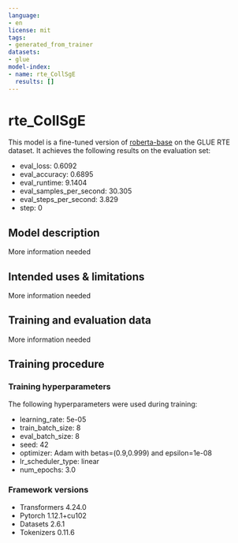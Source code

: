 ```yaml
---
language:
- en
license: mit
tags:
- generated_from_trainer
datasets:
- glue
model-index:
- name: rte_CollSgE
  results: []
---
```


<!-- This model card has been generated automatically according to the information the Trainer had access to. You
should probably proofread and complete it, then remove this comment. -->

# rte_CollSgE

This model is a fine-tuned version of [roberta-base](https://huggingface.co/roberta-base) on the GLUE RTE dataset.
It achieves the following results on the evaluation set:
- eval_loss: 0.6092
- eval_accuracy: 0.6895
- eval_runtime: 9.1404
- eval_samples_per_second: 30.305
- eval_steps_per_second: 3.829
- step: 0

## Model description

More information needed

## Intended uses & limitations

More information needed

## Training and evaluation data

More information needed

## Training procedure

### Training hyperparameters

The following hyperparameters were used during training:
- learning_rate: 5e-05
- train_batch_size: 8
- eval_batch_size: 8
- seed: 42
- optimizer: Adam with betas=(0.9,0.999) and epsilon=1e-08
- lr_scheduler_type: linear
- num_epochs: 3.0

### Framework versions

- Transformers 4.24.0
- Pytorch 1.12.1+cu102
- Datasets 2.6.1
- Tokenizers 0.11.6
